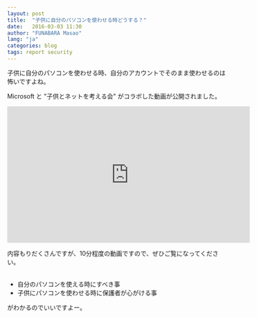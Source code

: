 ```yaml
---
layout: post
title:  "子供に自分のパソコンを使わせる時どうする？"
date:   2016-03-03 11:30
author: "FUNABARA Masao"
lang: "ja"
categories: blog
tags: report security
---
```


子供に自分のパソコンを使わせる時、自分のアカウントでそのまま使わせるのは怖いですよね。

Microsoft と "子供とネットを考える会" がコラボした動画が公開されました。

<div class="embed-responsive embed-responsive-16by9">
<iframe width="560" height="315" src="https://www.youtube.com/embed/_9BY7wStqH0" frameborder="0" allowfullscreen></iframe>
</div>

内容もりだくさんですが、10分程度の動画ですので、ぜひご覧になってください。
<br><br>

* 自分のパソコンを使える時にすべき事
* 子供にパソコンを使わせる時に保護者が心がける事

がわかるのでいいですよー。

